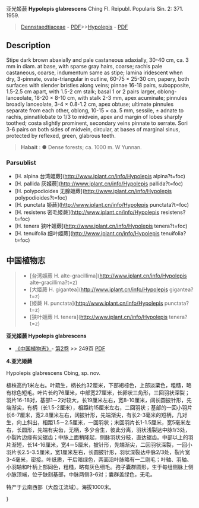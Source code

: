亚光姬蕨 **Hypolepis glabrescens** Ching Fl. Reipubl. Popularis Sin. 2: 371. 1959.

> [Dennstaedtiaceae](http://www.iplant.cn/info/Dennstaedtiaceae?t=foc) - [PDF](http://www.iplant.cn/foc/pdf/Dennstaedtiaceae.pdf)>>[Hypolepis](http://www.iplant.cn/info/Hypolepis?t=foc) - [PDF](http://www.iplant.cn/foc/pdf/Hypolepis.pdf)

## Description

Stipe dark brown abaxially and pale castaneous adaxially, 30-40 cm, ca. 3 mm in diam. at base, with sparse gray hairs, coarse; rachis pale castaneous, coarse, indumentum same as stipe; lamina iridescent when dry, 3-pinnate, ovate-triangular in outline, 60-75 × 25-30 cm, papery, both surfaces with slender bristles along veins; pinnae 16-18 pairs, subopposite, 1.5-2.5 cm apart, with 1.5-2 cm stalk; basal 1 or 2 pairs larger, oblong-lanceolate, 18-20 × 8-10 cm, with stalk 2-3 mm, apex acuminate; pinnules broadly lanceolate, 3-4 × 0.8-1.2 cm, apex obtuse; ultimate pinnules separate from each other, oblong, 10-15 × ca. 5 mm, sessile, ± adnate to rachis, pinnatilobate to 1/3 to midvein, apex and margin of lobes sharply toothed; costa slightly prominent, secondary veins pinnate to serrate. Sori 3-6 pairs on both sides of midvein, circular, at bases of marginal sinus, protected by reflexed, green, glabrous teeth.

> **Habait** : 
>● Dense forests; ca. 1000 m. W Yunnan.


### Parsublist

* [H.  alpina  台湾姬蕨](http://www.iplant.cn/info/Hypolepis alpina?t=foc)
* [H.  pallida  灰姬蕨](http://www.iplant.cn/info/Hypolepis pallida?t=foc)
* [H.  polypodioides  无腺姬蕨](http://www.iplant.cn/info/Hypolepis polypodioides?t=foc)
* [H.  punctata  姬蕨](http://www.iplant.cn/info/Hypolepis punctata?t=foc)
* [H.  resistens  密毛姬蕨](http://www.iplant.cn/info/Hypolepis resistens?t=foc)
* [H.  tenera  狭叶姬蕨](http://www.iplant.cn/info/Hypolepis tenera?t=foc)
* [H.  tenuifolia  细叶姬蕨](http://www.iplant.cn/info/Hypolepis tenuifolia?t=foc)

## 中国植物志

> * [台湾姬蕨  H.  alte-gracillima](http://www.iplant.cn/info/Hypolepis alte-gracillima?t=z)
> * [大姬蕨  H.  gigantea](http://www.iplant.cn/info/Hypolepis gigantea?t=z)
> * [姬蕨  H.  punctata](http://www.iplant.cn/info/Hypolepis punctata?t=z)
> * [狭叶姬蕨  H.  tenera](http://www.iplant.cn/info/Hypolepis tenera?t=z)

**亚光姬蕨 Hypolepis glabrescens**

* [《中国植物志》](http://www.iplant.cn/frps)- [第2卷](http://www.iplant.cn/frps/vol/2) >> 249页 [PDF](http://www.iplant.cn/frps/pdf/2/249.PDF)

**4.亚光姬蕨**

Hypolepis glabrescens Cbing, sp. nov.

植株高约1米左右。叶疏生，柄长约32厘米，下部褐棕色，上部淡栗色，粗糙，略有棕色短毛。叶片长约76厘米，中部宽27厘米，长卵状三角形，三回羽状深裂；羽片16-18对，基部1－2对较大，长19厘米左右，宽8-10厘米，阔长圆披针形，先端渐尖，有柄（长1.5-2厘米），相距约15厘米左右，二回羽状；基部的一回小羽片长6-7厘米，宽2.8厘米左右，阔披针形，先端渐尖，有长2-3毫米的短柄，几对生，向上斜出，相距1.5－2.5厘米，一回羽状；末回羽片长1-1.5厘米，宽5毫米左右，长圆形，先端有尖齿，无柄，多少合生，彼此分离，羽状浅裂达中脉1/3处，小裂片边缘有尖锯齿；中脉上面稍隆起，侧脉羽状分枝，直达锯齿。中部以上的羽片渐短，长14-16厘米，宽4－5厘米，披针形，先端渐尖，二回羽状深裂，一回小羽片长2.5-3.5厘米，宽1厘米左右，长圆披针形，羽状深裂达中脉2/3处，裂片宽3-4毫米，密接。叶纸质，干后暗绿色，两面沿叶脉略有一二刚毛；叶轴、羽轴、小羽轴和叶柄上部同色，粗糙，略有灰色细毛。孢子囊群圆形，生于每组侧脉上侧小脉顶端，位于缺刻基部，中脉两侧3-6对；囊群盖绿色，无毛。

特产于云南西部（大盈江流域）。海拔1000米。


}